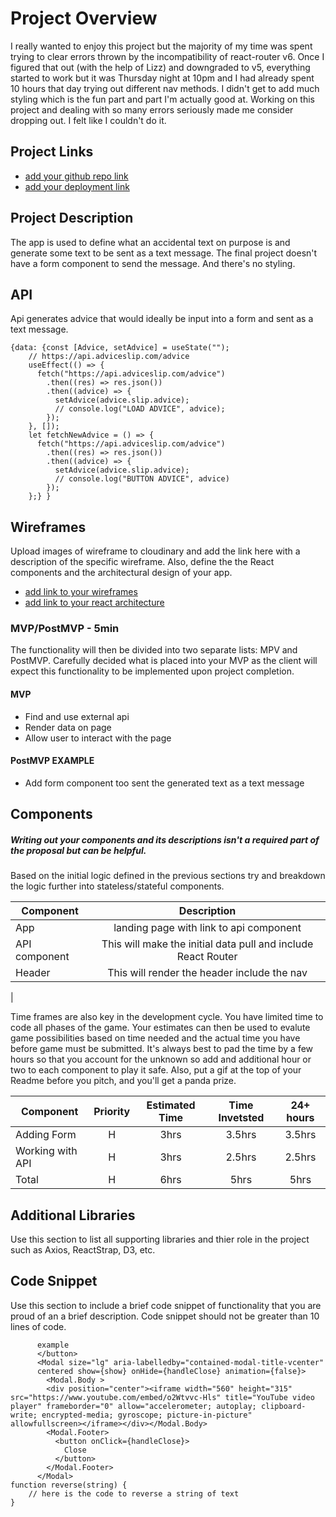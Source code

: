 # Project Overview

I really wanted to enjoy this project but the majority of my time was spent trying to clear errors thrown by the incompatibility of react-router v6. Once I figured that out (with the help of Lizz) and downgraded to v5, everything started to work but it was Thursday night at 10pm and I had already spent 10 hours that day trying out different nav methods. I  didn't get to add much styling which is the fun part and part I'm actually good at. Working on this project and dealing with so many errors seriously made me consider dropping out. I felt like I couldn't do it. 


## Project Links

- [add your github repo link](https://github.com/bucket-hatcat/accidental-text-on-purpose.git)
- [add your deployment link]()

## Project Description

The app is used to define what an accidental text on purpose is and generate some text to be sent as a text message. The final project doesn't have a form component to send the message. And there's no styling.

## API

Api generates advice that would ideally be input into a form and sent as a text message.

```
{data: {const [Advice, setAdvice] = useState("");
    // https://api.adviceslip.com/advice
    useEffect(() => {
      fetch("https://api.adviceslip.com/advice")
        .then((res) => res.json())
        .then((advice) => {
          setAdvice(advice.slip.advice);
          // console.log("LOAD ADVICE", advice);
        });
    }, []);
    let fetchNewAdvice = () => {
      fetch("https://api.adviceslip.com/advice")
        .then((res) => res.json())
        .then((advice) => {
          setAdvice(advice.slip.advice);
          // console.log("BUTTON ADVICE", advice)
        });
    };} }
```


## Wireframes

Upload images of wireframe to cloudinary and add the link here with a description of the specific wireframe. Also, define the the React components and the architectural design of your app.

- [add link to your wireframes]()
- [add link to your react architecture]()


### MVP/PostMVP - 5min

The functionality will then be divided into two separate lists: MPV and PostMVP.  Carefully decided what is placed into your MVP as the client will expect this functionality to be implemented upon project completion.  

#### MVP
- Find and use external api 
- Render data on page 
- Allow user to interact with the page

#### PostMVP EXAMPLE

- Add form component too sent the generated text as a text message

## Components
##### Writing out your components and its descriptions isn't a required part of the proposal but can be helpful.

Based on the initial logic defined in the previous sections try and breakdown the logic further into stateless/stateful components. 

| Component | Description | 
| --- | :---: |  
| App | landing page with link to api component| 
| API component| This will make the initial data pull and include React Router
| Header | This will render the header include the nav | 
| 


Time frames are also key in the development cycle.  You have limited time to code all phases of the game.  Your estimates can then be used to evalute game possibilities based on time needed and the actual time you have before game must be submitted. It's always best to pad the time by a few hours so that you account for the unknown so add and additional hour or two to each component to play it safe. Also, put a gif at the top of your Readme before you pitch, and you'll get a panda prize.

| Component | Priority | Estimated Time | Time Invetsted | 24+ hours |
| --- | :---: |  :---: | :---: | :---: |
| Adding Form | H | 3hrs| 3.5hrs | 3.5hrs |
| Working with API | H | 3hrs| 2.5hrs | 2.5hrs |
| Total | H | 6hrs| 5hrs | 5hrs |

## Additional Libraries
 Use this section to list all supporting libraries and thier role in the project such as Axios, ReactStrap, D3, etc. 

## Code Snippet

Use this section to include a brief code snippet of functionality that you are proud of an a brief description.  Code snippet should not be greater than 10 lines of code. 

```<button onClick={handleShow}>
      example
      </button>
      <Modal size="lg" aria-labelledby="contained-modal-title-vcenter"
      centered show={show} onHide={handleClose} animation={false}>
        <Modal.Body >
        <div position="center"><iframe width="560" height="315" src="https://www.youtube.com/embed/o2Wtvvc-Hls" title="YouTube video player" frameborder="0" allow="accelerometer; autoplay; clipboard-write; encrypted-media; gyroscope; picture-in-picture" allowfullscreen></iframe></div></Modal.Body>
        <Modal.Footer>
          <button onClick={handleClose}>
            Close
          </button>
        </Modal.Footer>
      </Modal>
function reverse(string) {
	// here is the code to reverse a string of text
}
```
